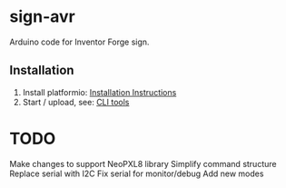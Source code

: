 # sign-avr
Arduino code for Inventor Forge sign.

## Installation

1. Install platformio: [Installation
   Instructions](http://docs.platformio.org/en/stable/ide/atom.html#installation)
2. Start / upload, see: [CLI
   tools](http://docs.platformio.org/en/stable/userguide/index.html)

# TODO
Make changes to support NeoPXL8 library
Simplify command structure
Replace serial with I2C
Fix serial for monitor/debug
Add new modes